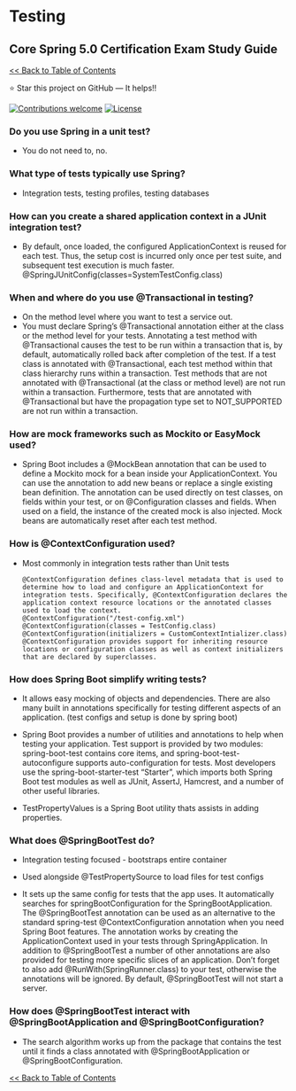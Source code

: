 # Testing
## Core Spring 5.0 Certification Exam Study Guide

[<< Back to Table of Contents](README.md)

:star: Star this project on GitHub — It helps!!

[![Contributions welcome](https://img.shields.io/badge/contributions-welcome-orange.svg)](https://github.com/seanjgildea/CoreSpring5CertificationGuide/issues)
[![License](https://img.shields.io/badge/license-MIT-blue.svg)](https://opensource.org/licenses/MIT)

### Do you use Spring in a unit test?

- You do not need to, no.

### What type of tests typically use Spring?

- Integration tests, testing profiles, testing databases

### How can you create a shared application context in a JUnit integration test?

- By default, once loaded, the configured ApplicationContext is reused for each test. Thus, the setup cost is incurred only once per test suite, and subsequent test execution is much faster. 
@SpringJUnitConfig(classes=SystemTestConfig.class)

### When and where do you use @Transactional in testing?

- On the method level where you want to test a service out.
- You must declare Spring’s @Transactional annotation either at the class or the method level for your tests. Annotating a test method with @Transactional causes the test to be run within a transaction that is, by default, automatically rolled back after completion of the test. If a test class is annotated with @Transactional, each test method within that class hierarchy runs within a transaction. Test methods that are not annotated with @Transactional (at the class or method level) are not run within a transaction. Furthermore, tests that are annotated with @Transactional but have the propagation type set to NOT_SUPPORTED are not run within a transaction.

### How are mock frameworks such as Mockito or EasyMock used?

- Spring Boot includes a @MockBean annotation that can be used to define a Mockito mock for a bean inside your ApplicationContext. You can use the annotation to add new beans or replace a single existing bean definition. The annotation can be used directly on test classes, on fields within your test, or on @Configuration classes and fields. When used on a field, the instance of the created mock is also injected. Mock beans are automatically reset after each test method.

### How is @ContextConfiguration used?

- Most commonly in integration tests rather than Unit tests

      @ContextConfiguration defines class-level metadata that is used to determine how to load and configure an ApplicationContext for integration tests. Specifically, @ContextConfiguration declares the application context resource locations or the annotated classes used to load the context.
      @ContextConfiguration("/test-config.xml")
      @ContextConfiguration(classes = TestConfig.class)
      @ContextConfiguration(initializers = CustomContextIntializer.class)
      @ContextConfiguration provides support for inheriting resource locations or configuration classes as well as context initializers that are declared by superclasses.

### How does Spring Boot simplify writing tests?

- It allows easy mocking of objects and dependencies. There are also many built in annotations specifically for testing different aspects of an application. (test configs and setup is done by spring boot)
- Spring Boot provides a number of utilities and annotations to help when testing your application. Test support is provided by two modules: spring-boot-test contains core items, and spring-boot-test-autoconfigure supports auto-configuration for tests. Most developers use the spring-boot-starter-test “Starter”, which imports both Spring Boot test modules as well as JUnit, AssertJ, Hamcrest, and a number of other useful libraries.

- TestPropertyValues is a Spring Boot utility thats assists in adding properties.

### What does @SpringBootTest do?

- Integration testing focused - bootstraps entire container

- Used alongside @TestPropertySource to load files for test configs

- It sets up the same config for tests that the app uses. It automatically searches for springBootConfiguration for the SpringBootApplication. The @SpringBootTest annotation can be used as an alternative to the standard spring-test @ContextConfiguration annotation when you need Spring Boot features. The annotation works by creating the ApplicationContext used in your tests through SpringApplication. In addition to @SpringBootTest a number of other annotations are also provided for testing more specific slices of an application. Don’t forget to also add @RunWith(SpringRunner.class) to your test, otherwise the annotations will be ignored. By default, @SpringBootTest will not start a server.

### How does @SpringBootTest interact with @SpringBootApplication and @SpringBootConfiguration?

- The search algorithm works up from the package that contains the test until it finds a class annotated with @SpringBootApplication or @SpringBootConfiguration.


[<< Back to Table of Contents](README.md)










